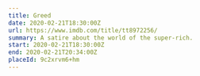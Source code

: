 ```yaml
---
title: Greed
date: 2020-02-21T18:30:00Z
url: https://www.imdb.com/title/tt8972256/
summary: A satire about the world of the super-rich.
start: 2020-02-21T18:30:00Z
end: 2020-02-21T20:34:00Z
placeId: 9c2xrvm6+hm
---
```

